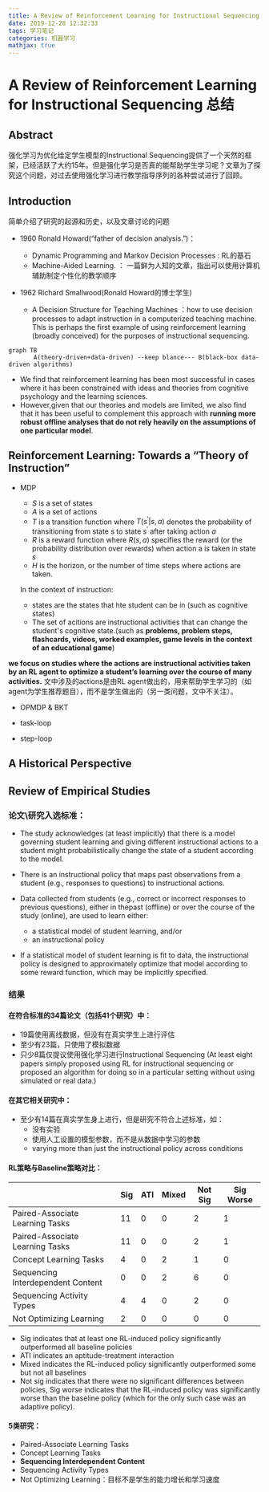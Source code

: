 ```yaml
---
title: A Review of Reinforcement Learning for Instructional Sequencing
date: 2019-12-28 12:32:33
tags: 学习笔记
categories: 机器学习
mathjax: true
---
```


# A Review of Reinforcement Learning for Instructional Sequencing 总结

## Abstract

强化学习为优化给定学生模型的Instructional Sequencing提供了一个天然的框架，已经活跃了大约15年。但是强化学习是否真的能帮助学生学习呢？文章为了探究这个问题，对过去使用强化学习进行教学指导序列的各种尝试进行了回顾。


<!--more-->

## Introduction

简单介绍了研究的起源和历史，以及文章讨论的问题

- 1960 Ronald Howard(“father of decision analysis.”)：

  - Dynamic Programming and Markov Decision Processes : RL的基石
  - Machine-Aided Learning. ： 一篇鲜为人知的文章，指出可以使用计算机辅助制定个性化的教学顺序

- 1962 Richard Smallwood(Ronald Howard的博士学生)
  - A Decision Structure for Teaching Machines ：how to use decision processes to adapt instruction in a computerized teaching machine. This is perhaps the first example of using reinforcement learning (broadly conceived) for the purposes of instructional sequencing.

```mermaid
graph TB
       A(theory-driven+data-driven) --keep blance--- B(black-box data-driven algorithms)
```

- We find that reinforcement learning has been most successful in cases where it has been constrained with ideas and theories from cognitive psychology and the learning sciences.
- However,given that our theories and models are limited, we also find that it has been useful to complement this approach with **running more robust offline analyses  that do not rely heavily on the assumptions of one particular model**.

## Reinforcement Learning: Towards a “Theory of Instruction”

- MDP
  - $S$ is a set of states
  - $A$ is a set of actions
  - $T$ is a transition function where $T(s^\prime|s, a)$ denotes the probability of transitioning from state s to state $s^\prime$ after taking action $a$
  - $R$ is a reward function where $R(s, a)$ specifies the reward (or the probability distribution over rewards) when action a is taken in state $s$
  - $H$ is the horizon, or the number of time steps where actions are taken.
  
  In the context of instruction:
  - states are the states that hte student can be in (such as cognitive states)
  - The set of acitions are instructional activities that can change the student's cognitive state.(such as **problems, problem steps, flashcards, videos, worked examples, game levels in the context of an educational game**)

**we focus on studies where the actions are instructional activities
taken by an RL agent to optimize a student’s learning over the course of many activities.**
文中涉及的actions是由RL agent做出的，用来帮助学生学习的（如agent为学生推荐题目），而不是学生做出的（另一类问题，文中不关注）。

- OPMDP & BKT

- task-loop 
- step-loop

## A Historical Perspective

## Review of Empirical Studies

### 论文\研究入选标准：

- The study acknowledges (at least implicitly) that there is a model governing student learning and giving different instructional actions to a student might probabilistically change the state of a student according to the model.

- There is an instructional policy that maps past observations from a student (e.g., responses to questions) to instructional actions.
  
- Data collected from students (e.g., correct or incorrect responses to previous questions), either in thepast (offline) or over the course of the study (online), are used to learn either:
  
  - a statistical model of student learning, and/or
  - an instructional policy

- If a statistical model of student learning is fit to data, the instructional policy is designed to approximately optimize that model according to some reward function, which may be implicitly specified.

### 结果

#### 在符合标准的34篇论文（包括41个研究）中：

- 19篇使用离线数据，但没有在真实学生上进行评估
- 至少有23篇，只使用了模拟数据
- 只少8篇仅提议使用强化学习进行Instructional Sequencing (At least eight papers simply proposed using RL for instructional sequencing or proposed an algorithm for doing so in a particular setting without using simulated or real data.)

#### 在其它相关研究中：

- 至少有14篇在真实学生身上进行，但是研究不符合上述标准，如：
  -  没有实验
  -  使用人工设置的模型参数，而不是从数据中学习的参数
  -  varying more than just the instructional policy across conditions


#### RL策略与Baseline策略对比：


|                                   | Sig | ATI | Mixed | Not Sig | Sig Worse |
|-----------------------------------|-----|-----|-------|---------|-----------|
| Paired\-Associate Learning Tasks  | 11  | 0   | 0     | 2       | 1         |
| Paired\-Associate Learning Tasks  | 11  | 0   | 0     | 2       | 1         |
| Concept Learning Tasks            | 4   | 0   | 2     | 1       | 0         |
| Sequencing Interdependent Content | 0   | 0   | 2     | 6       | 0         |
| Sequencing Activity Types         | 4   | 4   | 0     | 2       | 0         |
| Not Optimizing Learning           | 2   | 0   | 0     | 0       | 0         |

- Sig indicates that at least one RL-induced policy significantly outperformed all baseline policies
- ATI indicates an aptitude-treatment interaction
- Mixed indicates the RL-induced policy significantly outperformed some but not all baselines
- Not sig indicates that there were no significant differences between policies, Sig worse indicates that the RL-induced policy was significantly worse than the baseline policy (which for the only such case was an adaptive policy).


#### 5类研究：

- Paired-Associate Learning Tasks
- Concept Learning Tasks
- **Sequencing Interdependent Content**
- Sequencing Activity Types
- Not Optimizing Learning：目标不是学生的能力增长和学习速度

